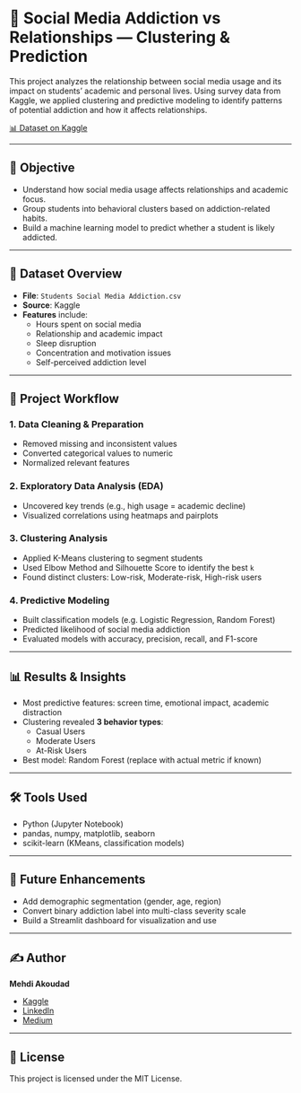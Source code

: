 # 📱 Social Media Addiction vs Relationships — Clustering & Prediction

This project analyzes the relationship between social media usage and its impact on students’ academic and personal lives. Using survey data from Kaggle, we applied clustering and predictive modeling to identify patterns of potential addiction and how it affects relationships.

[📊 Dataset on Kaggle](https://www.kaggle.com/datasets/adilshamim8/social-media-addiction-vs-relationships)

---

## 🎯 Objective

- Understand how social media usage affects relationships and academic focus.
- Group students into behavioral clusters based on addiction-related habits.
- Build a machine learning model to predict whether a student is likely addicted.

---

## 📁 Dataset Overview

- **File**: `Students Social Media Addiction.csv`
- **Source**: Kaggle
- **Features** include:
  - Hours spent on social media
  - Relationship and academic impact
  - Sleep disruption
  - Concentration and motivation issues
  - Self-perceived addiction level

---

## 🔧 Project Workflow

### 1. Data Cleaning & Preparation
- Removed missing and inconsistent values
- Converted categorical values to numeric
- Normalized relevant features

### 2. Exploratory Data Analysis (EDA)
- Uncovered key trends (e.g., high usage = academic decline)
- Visualized correlations using heatmaps and pairplots

### 3. Clustering Analysis
- Applied K-Means clustering to segment students
- Used Elbow Method and Silhouette Score to identify the best `k`
- Found distinct clusters: Low-risk, Moderate-risk, High-risk users

### 4. Predictive Modeling
- Built classification models (e.g. Logistic Regression, Random Forest)
- Predicted likelihood of social media addiction
- Evaluated models with accuracy, precision, recall, and F1-score

---

## 📊 Results & Insights

- Most predictive features: screen time, emotional impact, academic distraction
- Clustering revealed **3 behavior types**:
  - Casual Users
  - Moderate Users
  - At-Risk Users
- Best model: Random Forest (replace with actual metric if known)

---

## 🛠 Tools Used

- Python (Jupyter Notebook)
- pandas, numpy, matplotlib, seaborn
- scikit-learn (KMeans, classification models)

---

## 🧠 Future Enhancements

- Add demographic segmentation (gender, age, region)
- Convert binary addiction label into multi-class severity scale
- Build a Streamlit dashboard for visualization and use

---

## ✍️ Author

**Mehdi Akoudad**  
- [Kaggle](https://www.kaggle.com/mehdiakoudad)  
- [LinkedIn](https://www.linkedin.com/in/mehdi-akoudadd)  
- [Medium](https://medium.com/@akoudadmehdi01)

---

## 📄 License

This project is licensed under the MIT License.

